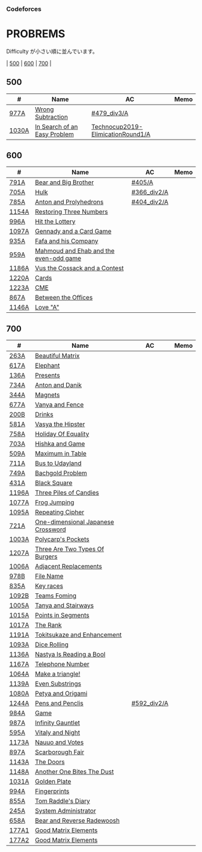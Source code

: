 ### Codeforces

# PROBREMS

Difficulty が小さい順に並んでいます。

| [500](#500) | [600](#600) | [700](#700) |

## 500

| # | Name | AC | Memo |
| --- | --- | --- | --- |
| [977A](https://codeforces.com/problemset/problem/977/A) | [Wrong Subtraction](https://codeforces.com/problemset/problem/977/A) |[#479_div3/A](https://github.com/takahironakamori/Codeforces/tree/master/Submissions/%23479_div3/A) | |
| [1030A](https://codeforces.com/problemset/problem/1030/A) |[In Search of an Easy Problem](https://codeforces.com/problemset/problem/1030/A) |[Technocup2019-ElimicationRound1/A](https://github.com/takahironakamori/Codeforces/tree/master/Submissions/Technocup2019-ElimicationRound1/A) | |

## 600

| # | Name | AC | Memo |
| --- | --- | --- | --- |
| [791A](https://codeforces.com/problemset/problem/791/A) |[Bear and Big Brother](https://codeforces.com/problemset/problem/791/A) |[#405/A](https://github.com/takahironakamori/Codeforces/tree/master/Submissions/%23405/A) | |
| [705A](https://codeforces.com/problemset/problem/705/A) |[Hulk](https://codeforces.com/problemset/problem/705/A) |[#366_div2/A](https://github.com/takahironakamori/Codeforces/tree/master/Submissions/%23366_div2/A) | |
| [785A](https://codeforces.com/problemset/problem/785/A) |[Anton and Prolyhedrons](https://codeforces.com/problemset/problem/785/A) |[#404_div2/A](https://github.com/takahironakamori/Codeforces/tree/master/Submissions/%23404_div2/A) | |
| [1154A](https://codeforces.com/problemset/problem/1154/A) |[Restoring Three Numbers](https://codeforces.com/problemset/problem/1154/A) | | |
| [996A](https://codeforces.com/problemset/problem/996/A) |[Hit the Lottery](https://codeforces.com/problemset/problem/996/A) | | |
| [1097A](https://codeforces.com/problemset/problem/1097/A) |[Gennady and a Card Game](https://codeforces.com/problemset/problem/1097/A) | | |
| [935A](https://codeforces.com/problemset/problem/935/A) |[Fafa and his Company](https://codeforces.com/problemset/problem/935/A) | | |
| [959A](https://codeforces.com/problemset/problem/959/A) |[Mahmoud and Ehab and the even-odd game](https://codeforces.com/problemset/problem/959/A) | | |
| [1186A](https://codeforces.com/problemset/problem/1186/A) |[Vus the Cossack and a Contest](https://codeforces.com/problemset/problem/1186/A) | | |
| [1220A](https://codeforces.com/problemset/problem/1220/A) |[Cards](https://codeforces.com/problemset/problem/1220/A) | | |
| [1223A](https://codeforces.com/problemset/problem/1223/A) |[CME](https://codeforces.com/problemset/problem/1223/A) | | |
| [867A](https://codeforces.com/problemset/problem/867/A) |[Between the Offices](https://codeforces.com/problemset/problem/867/A) | | |
| [1146A](https://codeforces.com/problemset/problem/1146/A) |[Love "A"](https://codeforces.com/problemset/problem/1146/A) | | |

## 700

| # | Name | AC | Memo |
| --- | --- | --- | --- |
| [263A](https://codeforces.com/problemset/problem/263/A) |[Beautiful Matrix](https://codeforces.com/problemset/problem/263/A) | | |
| [617A](https://codeforces.com/problemset/problem/617/A) |[Elephant](https://codeforces.com/problemset/problem/617/A) | | |
| [136A](https://codeforces.com/problemset/problem/136/A) |[Presents](https://codeforces.com/problemset/problem/136/A) | | |
| [734A](https://codeforces.com/problemset/problem/734/A) |[Anton and Danik](https://codeforces.com/problemset/problem/734/A) | | |
| [344A](https://codeforces.com/problemset/problem/344/A) |[Magnets](https://codeforces.com/problemset/problem/344/A) | | |
| [677A](https://codeforces.com/problemset/problem/677/A) |[Vanya and Fence](https://codeforces.com/problemset/problem/677/A) | | |
| [200B](https://codeforces.com/problemset/problem/200/B) |[Drinks](https://codeforces.com/problemset/problem/200/B) | | |
| [581A](https://codeforces.com/problemset/problem/581/A) |[Vasya the Hipster](https://codeforces.com/problemset/problem/581/A) | | |
| [758A](https://codeforces.com/problemset/problem/758/A) |[Holiday Of Equality](https://codeforces.com/problemset/problem/758/A) | | |
| [703A](https://codeforces.com/problemset/problem/703/A) |[Hishka and Game](https://codeforces.com/problemset/problem/703/A) | | |
| [509A](https://codeforces.com/problemset/problem/509/A) |[Maximum in Table](https://codeforces.com/problemset/problem/509/A) | | |
| [711A](https://codeforces.com/problemset/problem/711/A) |[Bus to Udayland](https://codeforces.com/problemset/problem/711/A) | | |
| [749A](https://codeforces.com/problemset/problem/749/A) |[Bachgold Problem](https://codeforces.com/problemset/problem/749/A) | | |
| [431A](https://codeforces.com/problemset/problem/431/A) |[Black Square](https://codeforces.com/problemset/problem/431/A) | | |
| [1196A](https://codeforces.com/problemset/problem/1196/A) |[Three Piles of Candies](https://codeforces.com/problemset/problem/1196/A) | | |
| [1077A](https://codeforces.com/problemset/problem/1077/A) |[Frog Jumping](https://codeforces.com/problemset/problem/1077/A) | | |
| [1095A](https://codeforces.com/problemset/problem/1095/A) |[Repeating Cipher](https://codeforces.com/problemset/problem/1095/A) | | |
| [721A](https://codeforces.com/problemset/problem/721/A) |[One-dimensional Japanese Crossword](https://codeforces.com/problemset/problem/721/A) | | |
| [1003A](https://codeforces.com/problemset/problem/1003/A) |[Polycarp's Pockets](https://codeforces.com/problemset/problem/1003/A) | | |
| [1207A](https://codeforces.com/problemset/problem/1207/A) |[Three Are Two Types Of Burgers](https://codeforces.com/problemset/problem/1207/A) | | |
| [1006A](https://codeforces.com/problemset/problem/1006/A) |[Adjacent Replacements](https://codeforces.com/problemset/problem/1006/A) | | |
| [978B](https://codeforces.com/problemset/problem/978/B) |[File Name](https://codeforces.com/problemset/problem/978/B) | | |
| [835A](https://codeforces.com/problemset/problem/835/A) |[Key races](https://codeforces.com/problemset/problem/835/A) | | |
| [1092B](https://codeforces.com/problemset/problem/1092/B) |[Teams Foming](https://codeforces.com/problemset/problem/1092/B) | | |
| [1005A](https://codeforces.com/problemset/problem/1005/A) |[Tanya and Stairways](https://codeforces.com/problemset/problem/1005/A) | | |
| [1015A](https://codeforces.com/problemset/problem/1015/A) |[Points in Segments](https://codeforces.com/problemset/problem/1015/A) | | |
| [1017A](https://codeforces.com/problemset/problem/1017/A) |[The Rank](https://codeforces.com/problemset/problem/1017/A) | | |
| [1191A](https://codeforces.com/problemset/problem/1191/A) |[Tokitsukaze and Enhancement](https://codeforces.com/problemset/problem/1191/A) | | |
| [1093A](https://codeforces.com/problemset/problem/1093/A) |[Dice Rolling](https://codeforces.com/problemset/problem/1093/A) | | |
| [1136A](https://codeforces.com/problemset/problem/1136/A) |[Nastya Is Reading a Bool](https://codeforces.com/problemset/problem/1136/A) | | |
| [1167A](https://codeforces.com/problemset/problem/1167/A) |[Telephone Number](https://codeforces.com/problemset/problem/1167/A) | | |
| [1064A](https://codeforces.com/problemset/problem/1064/A) |[Make a triangle!](https://codeforces.com/problemset/problem/1064/A) | | |
| [1139A](https://codeforces.com/problemset/problem/1139/A) |[Even Substrings](https://codeforces.com/problemset/problem/1139/A) | | |
| [1080A](https://codeforces.com/problemset/problem/1080/A) |[Petya and Origami](https://codeforces.com/problemset/problem/1080/A) | | |
| [1244A](https://codeforces.com/problemset/problem/1244/A) |[Pens and Penclis](https://codeforces.com/problemset/problem/1244/A) |[#592_div2/A](https://github.com/takahironakamori/Codeforces/tree/master/Submissions/%23592_div2/A)| |
| [984A](https://codeforces.com/problemset/problem/984/A) |[Game](https://codeforces.com/problemset/problem/984/A) | | |
| [987A](https://codeforces.com/problemset/problem/987/A) |[Infinity Gauntlet](https://codeforces.com/problemset/problem/987/A) | | |
| [595A](https://codeforces.com/problemset/problem/595/A) |[Vitaly and Night](https://codeforces.com/problemset/problem/595/A) | | |
| [1173A](https://codeforces.com/problemset/problem/1173/A) |[Nauuo and Votes](https://codeforces.com/problemset/problem/1173/A) | | |
| [897A](https://codeforces.com/problemset/problem/897/A) |[Scarborough Fair](https://codeforces.com/problemset/problem/897/A) | | |
| [1143A](https://codeforces.com/problemset/problem/1143/A) |[The Doors](https://codeforces.com/problemset/problem/1143/A) | | |
| [1148A](https://codeforces.com/problemset/problem/1148/A) |[Another One Bites The Dust](https://codeforces.com/problemset/problem/1148/A) | | |
| [1031A](https://codeforces.com/problemset/problem/1031/A) |[Golden Plate](https://codeforces.com/problemset/problem/1031/A) | | |
| [994A](https://codeforces.com/problemset/problem/994/A) |[Fingerprints](https://codeforces.com/problemset/problem/994/A) | | |
| [855A](https://codeforces.com/problemset/problem/855/A) |[Tom Raddle's Diary](https://codeforces.com/problemset/problem/855/A) | | |
| [245A](https://codeforces.com/problemset/problem/245/A) |[System Administrator](https://codeforces.com/problemset/problem/245/A) | | |
| [658A](https://codeforces.com/problemset/problem/658/A) |[Bear and Reverse Radewoosh](https://codeforces.com/problemset/problem/658/A) | | |
| [177A1](https://codeforces.com/problemset/problem/177/A1) |[Good Matrix Elements](https://codeforces.com/problemset/problem/177/A1) | | |
| [177A2](https://codeforces.com/problemset/problem/177/A2) |[Good Matrix Elements](https://codeforces.com/problemset/problem/177/A2) | | |















